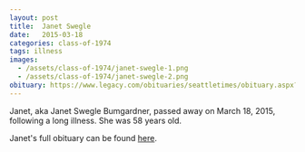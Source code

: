 ```yaml
---
layout: post
title:  Janet Swegle
date:   2015-03-18
categories: class-of-1974
tags: illness
images:
  - /assets/class-of-1974/janet-swegle-1.png
  - /assets/class-of-1974/janet-swegle-2.png
obituary: https://www.legacy.com/obituaries/seattletimes/obituary.aspx?pid=174476869
---
```

Janet, aka Janet Swegle Bumgardner, passed away on March 18, 2015, following a long illness.  She was 58 years old.  

Janet's full obituary can be found [here](https://www.legacy.com/obituaries/seattletimes/obituary.aspx?pid=174476869).
